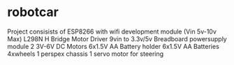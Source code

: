 # robotcar
Project consisists of
ESP8266 with wifi development module (Vin 5v-10v Max) 
L298N H Bridge Motor Driver
9vin to 3.3v/5v Breadboard powersupply module
2 3V-6V DC Motors 
6x1.5V AA Battery holder
6x1.5V AA Batteries
4xwheels
1 perspex chassis
1 servo motor for steering


